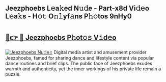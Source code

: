 ## Jeezphoebs L𝚎a𝚔ed N𝚞𝚍e - Part-x8d Vi𝚍𝚎o L𝚎a𝚔s - H𝚘𝚝 O𝚗𝚕yf𝚊ns P𝚑𝚘tos 9nHy0

# <h2><a href="http://kf5us6.oniu.top/?m=Jeezphoebs">🔗👉 🔴 Jeezphoebs P𝚑ot𝚘𝚜 V𝚒d𝚎o</a></h2>

[![Jeezphoebs Nu𝚍e𝚜](https://i.imgur.com/0qMVB7G.gif)](http://kf5us6.oniu.top/?m=Jeezphoebs)
Digital media artist and amusement provider Jeezphoebs, famed for sharing dance and lifestyle content via popular dance routines and brief clips. The public face of Jeezphoebs exudes warmth and authenticity, yet the inner workings of his private life remain a puzzle.  
